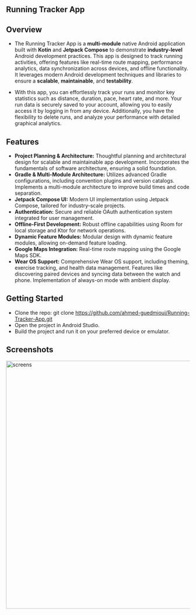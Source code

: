 ##  **Running Tracker App** ##


## Overview
- The Running Tracker App is a **multi-module** native Android application built with **Kotin** and **Jetpack Compose** to demonstrate **industry-level** Android development practices. This app is designed to track running activities, offering features like real-time route mapping, performance analytics, data synchronization across devices, and offline functionality. It leverages modern Android development techniques and libraries to ensure a **scalable**, **maintainable**, and **testability**. 

- With this app, you can effortlessly track your runs and monitor key statistics such as distance, duration, pace, heart rate, and more. Your run data is securely saved to your account, allowing you to easily access it by logging in from any device. Additionally, you have the flexibility to delete runs, and analyze your performance with detailed graphical analytics.


## Features
- **Project Planning & Architecture:**
Thoughtful planning and architectural design for scalable and maintainable app development.
Incorporates the fundamentals of software architecture, ensuring a solid foundation.
- **Gradle & Multi-Module Architecture:**
Utilizes advanced Gradle configurations, including convention plugins and version catalogs.
Implements a multi-module architecture to improve build times and code separation.
- **Jetpack Compose UI:**
Modern UI implementation using Jetpack Compose, tailored for industry-scale projects.
- **Authentication:**
Secure and reliable OAuth authentication system integrated for user management.
- **Offline-First Development:**
Robust offline capabilities using Room for local storage and Ktor for network operations.
- **Dynamic Feature Modules:**
Modular design with dynamic feature modules, allowing on-demand feature loading.
- **Google Maps Integration:**
Real-time route mapping using the Google Maps SDK.
- **Wear OS Support:**
Comprehensive Wear OS support, including theming, exercise tracking, and health data management.
Features like discovering paired devices and syncing data between the watch and phone.
Implementation of always-on mode with ambient display.


## Getting Started
- Clone the repo:
git clone https://github.com/ahmed-guedmioui/Running-Tracker-App.git
- Open the project in Android Studio.
- Build the project and run it on your preferred device or emulator.


## Screenshots
<img width="678" alt="screens" src="https://github.com/user-attachments/assets/5b20ee52-67a7-485a-9c94-ccd64bae1413">













